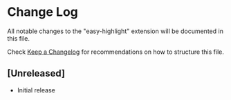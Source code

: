 # Change Log

All notable changes to the "easy-highlight" extension will be documented in this file.

Check [Keep a Changelog](http://keepachangelog.com/) for recommendations on how to structure this file.

## [Unreleased]

- Initial release